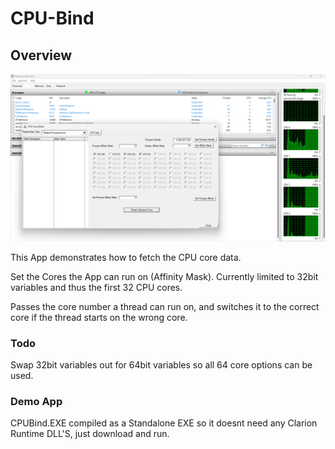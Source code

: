 # CPU-Bind

## Overview

![Screenshot](https://github.com/Intelligent-Silicon/CPU-Bind/blob/main/CPUBind.png)


This App demonstrates how to fetch the CPU core data.

Set the Cores the App can run on (Affinity Mask). Currently limited to 32bit variables and thus the first 32 CPU cores.

Passes the core number a thread can run on, and switches it to the correct core if the thread starts on the wrong core.


### Todo
Swap 32bit variables out for 64bit variables so all 64 core options can be used.

### Demo App

CPUBind.EXE compiled as a Standalone EXE so it doesnt need any Clarion Runtime DLL'S, just download and run.



 
